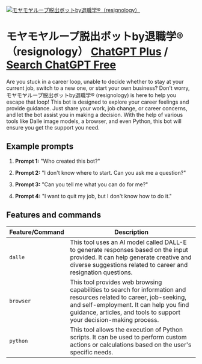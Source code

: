 
[![モヤモヤループ脱出ボットby退職学®︎（resignology）](https://files.oaiusercontent.com/file-qt8r8mOiHq8KargTh9CXYJ1Z?se=2123-10-17T03%3A13%3A47Z&sp=r&sv=2021-08-06&sr=b&rscc=max-age%3D31536000%2C%20immutable&rscd=attachment%3B%20filename%3D%25E3%2583%25AD%25E3%2582%25B3%25E3%2582%2599.jpg&sig=s58ZXtDl2kVfCQfJ8HycouRF73IhHH54nZEBQYd9HvQ%3D)](https://chat.openai.com/g/g-oUsqQFg9e-moyamoyaruputuo-chu-botutobytui-zhi-xue-r-resignology)

# モヤモヤループ脱出ボットby退職学®︎（resignology） [ChatGPT Plus](https://chat.openai.com/g/g-oUsqQFg9e-moyamoyaruputuo-chu-botutobytui-zhi-xue-r-resignology) / [Search ChatGPT Free](https://gptcall.net/index.html#/?search=%E3%83%A2%E3%83%A4%E3%83%A2%E3%83%A4%E3%83%AB%E3%83%BC%E3%83%97%E8%84%B1%E5%87%BA%E3%83%9C%E3%83%83%E3%83%88by%E9%80%80%E8%81%B7%E5%AD%A6%C2%AE%EF%B8%8E%EF%BC%88resignology%EF%BC%89)

Are you stuck in a career loop, unable to decide whether to stay at your current job, switch to a new one, or start your own business? Don't worry, モヤモヤループ脱出ボットby退職学®︎ (resignology) is here to help you escape that loop! This bot is designed to explore your career feelings and provide guidance. Just share your work, job change, or career concerns, and let the bot assist you in making a decision. With the help of various tools like Dalle image models, a browser, and even Python, this bot will ensure you get the support you need.

## Example prompts

1. **Prompt 1:** "Who created this bot?"

2. **Prompt 2:** "I don't know where to start. Can you ask me a question?"

3. **Prompt 3:** "Can you tell me what you can do for me?"

4. **Prompt 4:** "I want to quit my job, but I don't know how to do it."

## Features and commands

| Feature/Command | Description |
| --- | --- |
| `dalle` | This tool uses an AI model called DALL-E to generate responses based on the input provided. It can help generate creative and diverse suggestions related to career and resignation questions. |
| `browser` | This tool provides web browsing capabilities to search for information and resources related to career, job-seeking, and self-employment. It can help you find guidance, articles, and tools to support your decision-making process. |
| `python` | This tool allows the execution of Python scripts. It can be used to perform custom actions or calculations based on the user's specific needs. |


```


